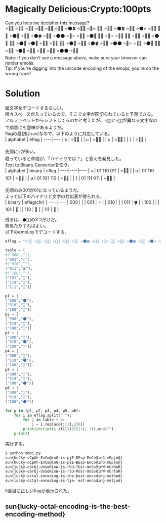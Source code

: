 # Magically Delicious:Crypto:100pts
Can you help me decipher this message?  
⭐🌈🍀 ⭐🌈🦄 ⭐🦄🌈 ⭐🎈🍀 ⭐🦄🌑 ⭐🌈🦄 ⭐🌑🍀 ⭐🦄🍀 ⭐🎈⭐ 🦄🦄 ⭐🦄🎈 ⭐🌑🍀 ⭐🌈🌑 ⭐🌑⭐ ⭐🦄🌑 🦄🦄 ⭐🌑🦄 ⭐🦄🌈 ⭐🌑🍀 ⭐🦄🎈 ⭐🌑🌑 ⭐🦄⭐ ⭐🦄🌈 ⭐🌑🎈 🦄🦄 ⭐🦄⭐ ⭐🌈🍀 🦄🦄 ⭐🌈🌑 ⭐🦄💜 ⭐🌑🦄 🦄🦄 ⭐🌑🐴 ⭐🌑🦄 ⭐🌈🍀 ⭐🌈🌑 🦄🦄 ⭐🌑🦄 ⭐🦄🌈 ⭐🌑🍀 ⭐🦄🎈 ⭐🌑🌑 ⭐🦄⭐ ⭐🦄🌈 ⭐🌑🎈 🦄🦄 ⭐🦄🦄 ⭐🌑🦄 ⭐🌈🌑 ⭐🦄💜 ⭐🦄🎈 ⭐🌑🌑 ⭐🎈🦄  
Note: If you don't see a message above, make sure your browser can render emojis.  
Tip: If you're digging into the unicode encoding of the emojis, you're on the wrong track!  

# Solution
絵文字をデコードするらしい。  
所々スペースが入っているので、そこで文字が区切られていると予測できる。  
アルファベットからシフトしてるのかと考えたが、`⭐🌈🦄`と`⭐🦄🌈`が異なる文字なので順番にも意味があるようだ。  
flagの最初は`sun{`なので、以下のように対応している。  
| alphabet | eflag |
----|----
| s | ⭐🌈🍀 |
| u | ⭐🌈🦄 |
| u | ⭐🦄🌈 |
| { | ⭐🎈🍀 |

先頭に`⭐`が多い。  
唸っていると仲間が、「バイナリでは？」と答えを発見した。  
[Text to Binary Converter](https://www.rapidtables.com/convert/number/ascii-to-binary.html)を使う。  
| alphabet | binary | eflag |
----|----|----
| s | 01 110 011 | ⭐🌈🍀 |
| u | 01 110 101 | ⭐🌈🦄 |
| u | 01 101 110 | ⭐🦄🌈 |
| { | 01 111 011 | ⭐🎈🍀 |

先頭のみ001が01になっているようだ。  
よって以下のバイナリと文字の対応表が得られる。  
| binary | eflag(chr) |
----|----
| 000 |  |
| 001 | ⭐ |
| 010 |  |
| 011 | 🍀 |
| 100 |  |
| 101 | 🦄 |
| 110 | 🌈 |
| 111 | 🎈 |

残るは、`🌑💜🐴`の3つだけだ。  
総当たりすればよい。  
以下のemoi.pyでデコードする。  
```python:emoi.py
eflag = "⭐🌈🍀 ⭐🌈🦄 ⭐🦄🌈 ⭐🎈🍀 ⭐🦄🌑 ⭐🌈🦄 ⭐🌑🍀 ⭐🦄🍀 ⭐🎈⭐ 🦄🦄 ⭐🦄🎈 ⭐🌑🍀 ⭐🌈🌑 ⭐🌑⭐ ⭐🦄🌑 🦄🦄 ⭐🌑🦄 ⭐🦄🌈 ⭐🌑🍀 ⭐🦄🎈 ⭐🌑🌑 ⭐🦄⭐ ⭐🦄🌈 ⭐🌑🎈 🦄🦄 ⭐🦄⭐ ⭐🌈🍀 🦄🦄 ⭐🌈🌑 ⭐🦄💜 ⭐🌑🦄 🦄🦄 ⭐🌑🐴 ⭐🌑🦄 ⭐🌈🍀 ⭐🌈🌑 🦄🦄 ⭐🌑🦄 ⭐🦄🌈 ⭐🌑🍀 ⭐🦄🎈 ⭐🌑🌑 ⭐🦄⭐ ⭐🦄🌈 ⭐🌑🎈 🦄🦄 ⭐🦄🦄 ⭐🌑🦄 ⭐🌈🌑 ⭐🦄💜 ⭐🦄🎈 ⭐🌑🌑 ⭐🎈🦄"

table = [
#("000",""),
("001","⭐"),
#("010",""),
("011","🍀"),
#("100",""),
("101","🦄"),
("110","🌈"),
("111","🎈")]

p1 = [
("000","🌑"),
("010","💜"),
("100","🐴")]
p2 = [
("000","🌑"),
("010","🐴"),
("100","💜")]
p3 = [
("000","💜"),
("010","🌑"),
("100","🐴")]
p4 = [
("000","🐴"),
("010","🌑"),
("100","💜")]
p5 = [
("000","💜"),
("010","🐴"),
("100","🌑")]
p6 = [
("000","🐴"),
("010","💜"),
("100","🌑")]

for p in [p1, p2, p3, p4, p5, p6]:
    for i in eflag.split(" "):
        for j in table + p:
            i = i.replace(j[1],j[0])
        print(chr(int(i.zfill(9)[1:], 2)),end="")
    print()
```
実行する。  
```bash
$ python emoi.py
sun{huCky-oCpAh-EnCo@inG-is-pjE-DEsp-EnCo@inG-mEpjo@}
sun{huCky-oCpAh-EnCo@inG-is-plE-BEsp-EnCo@inG-mEplo@}
sun{juSky-oSrQj-UnSoRinW-is-rhU-TUsr-UnSoRinW-mUrhoR}
sun{juSky-oSrQj-UnSoRinW-is-rlU-PUsr-UnSoRinW-mUrloR}
sun{lucky-octal-encoding-is-the-best-encoding-method}
sun{lucky-octal-encoding-is-tje-`est-encoding-metjod}
```
5番目に正しいflagが表示された。  

## sun{lucky-octal-encoding-is-the-best-encoding-method}